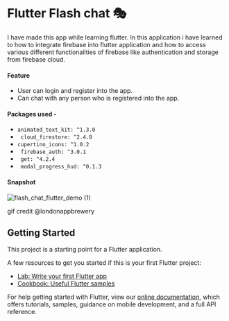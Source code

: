 


# Flutter Flash chat 🎭

I have made this app while learning flutter. In this application i have learned to how to integrate firebase into flutter application and how to access various different functionalities of firebase like authentication and storage from firebase cloud.


#### Feature
- User can login and register into the app.
- Can chat with any person who is registered into the app.

#### Packages used -
- `animated_text_kit: ^1.3.0`
-  ` cloud_firestore: ^2.4.0`
-   `cupertino_icons: ^1.0.2`
-  ` firebase_auth: ^3.0.1`
-  ` get: ^4.2.4`
-  ` modal_progress_hud: ^0.1.3`



#### Snapshot 
![flash_chat_flutter_demo (1)](https://user-images.githubusercontent.com/71598142/126871774-fe84fd93-44da-445b-8c48-de97cd9a56a6.gif)


gif credit @londonappbrewery

## Getting Started

This project is a starting point for a Flutter application.

A few resources to get you started if this is your first Flutter project:

- [Lab: Write your first Flutter app](https://flutter.dev/docs/get-started/codelab)
- [Cookbook: Useful Flutter samples](https://flutter.dev/docs/cookbook)

For help getting started with Flutter, view our
[online documentation](https://flutter.dev/docs), which offers tutorials,
samples, guidance on mobile development, and a full API reference.
